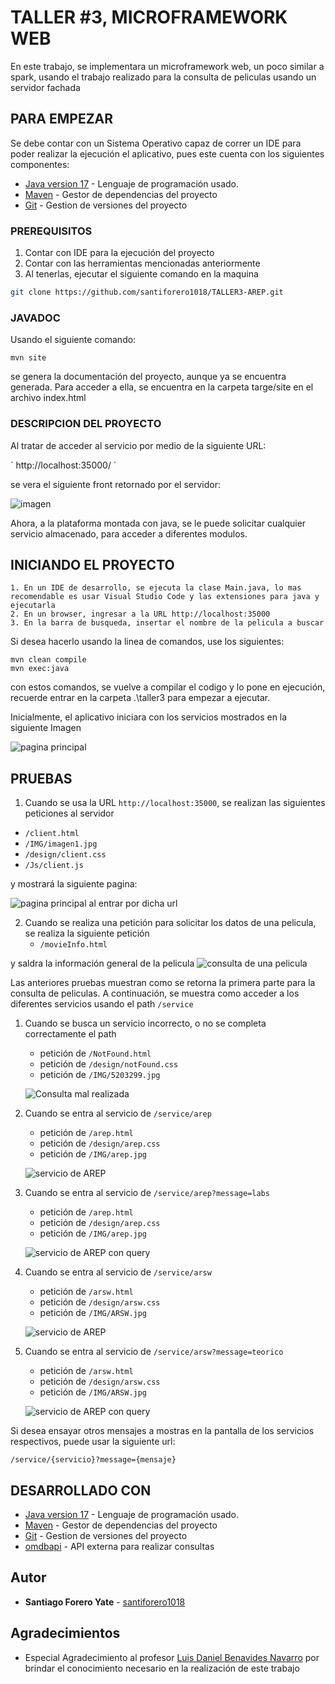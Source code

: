 # TALLER #3, MICROFRAMEWORK WEB

En este trabajo, se implementara un microframework web, un poco similar a spark, usando el trabajo realizado para la consulta de peliculas usando un servidor fachada

## PARA EMPEZAR

Se debe contar con un Sistema Operativo capaz de correr un IDE para poder realizar la ejecución el aplicativo, pues este cuenta con los siguientes componentes:
* [Java version 17](https://www.oracle.com/co/java/technologies/downloads/) - Lenguaje de programación usado.
* [Maven](https://maven.apache.org/download.cgi) - Gestor de dependencias del proyecto
* [Git](https://git-scm.com/downloads) - Gestion de versiones del proyecto 

### PREREQUISITOS

1. Contar con IDE para la ejecución del proyecto
2. Contar con las herramientas mencionadas anteriormente
3. Al tenerlas, ejecutar el siguiente comando en la maquina

```bash
git clone https://github.com/santiforero1018/TALLER3-AREP.git
```

### JAVADOC
Usando el siguiente comando: 
```
mvn site
```
se genera la documentación del proyecto, aunque ya se encuentra generada. Para acceder a ella, se encuentra en la carpeta targe/site en el archivo index.html


### DESCRIPCION DEL PROYECTO

Al tratar de acceder al servicio por medio de la siguiente URL:

´
http://localhost:35000/
´

se vera el siguiente front retornado por el servidor:

![imagen](README-resourcces/mainPage.png)

Ahora, a la plataforma montada con java, se le puede solicitar cualquier servicio almacenado, para acceder a diferentes modulos.


## INICIANDO EL PROYECTO

```
1. En un IDE de desarrollo, se ejecuta la clase Main.java, lo mas recomendable es usar Visual Studio Code y las extensiones para java y ejecutarla
2. En un browser, ingresar a la URL http://localhost:35000
3. En la barra de busqueda, insertar el nombre de la pelicula a buscar
```

Si desea hacerlo usando la linea de comandos, use los siguientes:
```
mvn clean compile
mvn exec:java
```

con estos comandos, se vuelve a compilar el codigo y lo pone en ejecución, recuerde entrar en la carpeta .\taller3 para empezar a ejecutar.

Inicialmente, el aplicativo iniciara con los servicios mostrados en la siguiente Imagen


![pagina principal](README-resourcces/mainPage.png)

## PRUEBAS 

1. Cuando se usa la URL `http://localhost:35000`, se realizan las siguientes peticiones al servidor

- `/client.html`
- `/IMG/imagen1.jpg`
- `/design/client.css`
- `/Js/client.js`

y mostrará la siguiente pagina:


![pagina principal al entrar por dicha url](README-resourcces/mainPage.png)


2. Cuando se realiza una petición para solicitar los datos de una pelicula, se realiza la siguiente petición
   - `/movieInfo.html`

  y saldra la información general de la pelicula 
   ![consulta de una pelicula](README-resourcces/consultMovie.png)

Las anteriores pruebas muestran como se retorna la primera parte para la consulta de peliculas. A continuación, se muestra como acceder a los diferentes servicios usando el path `/service`

1. Cuando se busca un servicio incorrecto, o no se completa correctamente el path
   - petición de `/NotFound.html`
   - petición de `/design/notFound.css`
   - petición de `/IMG/5203299.jpg`

    ![Consulta mal realizada](README-resourcces/NotFound.png)
     
3. Cuando se entra al servicio de `/service/arep`
   - petición de `/arep.html`
   - petición de `/design/arep.css`
   - petición de `/IMG/arep.jpg`

   ![servicio de AREP](README-resourcces/arep-service.png)

     
4. Cuando se entra al servicio de `/service/arep?message=labs`
   - petición de `/arep.html`
   - petición de `/design/arep.css`
   - petición de `/IMG/arep.jpg`

   ![servicio de AREP con query](README-resourcces/arep-service-query.png)
     
5. Cuando se entra al servicio de `/service/arsw`
   - petición de `/arsw.html`
   - petición de `/design/arsw.css`
   - petición de `/IMG/ARSW.jpg`

   ![servicio de AREP](README-resourcces/arsw-service.png)
     
6. Cuando se entra al servicio de `/service/arsw?message=teorico`
   - petición de `/arsw.html`
   - petición de `/design/arsw.css`
   - petición de `/IMG/ARSW.jpg`

   ![servicio de AREP con query](README-resourcces/arsw-service-query.png)
  

Si desea ensayar otros mensajes a mostras en la pantalla de los servicios respectivos, puede usar la siguiente url:

`/service/{servicio}?message={mensaje}`


## DESARROLLADO CON

* [Java version 17](https://www.oracle.com/co/java/technologies/downloads/) - Lenguaje de programación usado.
* [Maven](https://maven.apache.org/download.cgi) - Gestor de dependencias del proyecto
* [Git](https://git-scm.com/downloads) - Gestion de versiones del proyecto
* [omdbapi](https://www.omdbapi.com) - API externa para realizar consultas

<!--
## Version

We use [SemVer](http://semver.org/) for versioning. For the versions available, see the [tags on this repository](https://github.com/your/project/tags). -->

## Autor

* **Santiago Forero Yate** - [santiforero1018](https://github.com/santiforero1018)

<!--
## License
This project is licensed under the MIT License - see the [LICENSE.md](LICENSE.md) file for details -->

## Agradecimientos

* Especial Agradecimiento al profesor [Luis Daniel Benavides Navarro](https://ldbn.is.escuelaing.edu.co/) por brindar el conocimiento necesario en la realización de este trabajo

